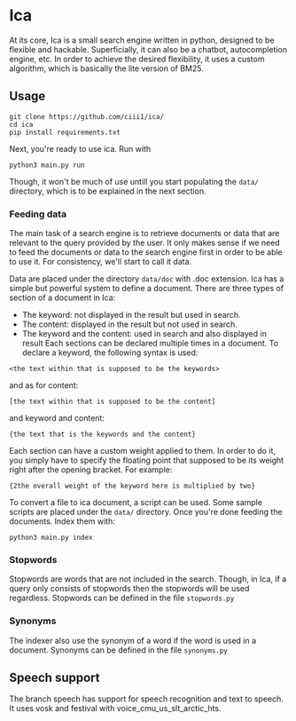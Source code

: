 # Ica
At its core, Ica is a small search engine written in python, designed to be flexible and hackable. Superficially, it can also be a chatbot, autocompletion engine, etc.
In order to achieve the desired flexibility, it uses a custom algorithm, which is basically the lite version of BM25.

## Usage
```
git clone https://github.com/ciii1/ica/
cd ica
pip install requirements.txt
```
Next, you're ready to use ica. Run with
```
python3 main.py run
```
Though, it won't be much of use untill you start populating the `data/` directory, which is to be explained in the next section.

### Feeding data
The main task of a search engine is to retrieve documents or data that are relevant to the query provided by the user. It only makes sense if we need to feed the documents or data to the search engine first in order to be able to use it. For consistency, we'll start to call it data.

Data are placed under the directory `data/doc` with .doc extension. Ica has a simple but powerful system to define a document.
There are three types of section of a document in Ica:
 - The keyword: not displayed in the result but used in search.
 - The content: displayed in the result but not used in search.
 - The keyword and the content: used in search and also displayed in result
Each sections can be declared multiple times in a document. To declare a keyword, the following syntax is used:
```
<the text within that is supposed to be the keywords>
```
and as for content:
```
[the text within that is supposed to be the content]
```
and keyword and content:
```
{the text that is the keywords and the content}
```
Each section can have a custom weight applied to them. In order to do it, you simply have to specify the floating point that supposed to be its weight right after the opening bracket. For example:
```
{2the overall weight of the keyword here is multiplied by two}
```

To convert a file to ica document, a script can be used. Some sample scripts are placed under the `data/` directory. 
Once you're done feeding the documents. Index them with:
```
python3 main.py index
```

### Stopwords
Stopwords are words that are not included in the search. Though, in Ica, if a query only consists of stopwords then the stopwords will be used regardless. Stopwords can be defined in the file `stopwords.py`

### Synonyms
The indexer also use the synonym of a word if the word is used in a document. Synonyms can be defined in the file `synonyms.py`

## Speech support
The branch speech has support for speech recognition and text to speech. It uses vosk and festival with voice\_cmu\_us\_slt\_arctic\_hts.
